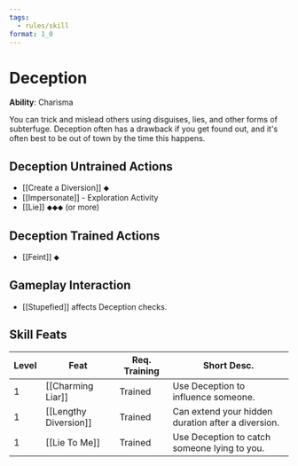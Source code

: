 ```yaml
---
tags:
  - rules/skill
format: 1_0
---
```

# Deception

**Ability**: Charisma

You can trick and mislead others using disguises, lies, and other forms of subterfuge. Deception often has a drawback if you get found out, and it's often best to be out of town by the time this happens.

## Deception Untrained Actions

- [[Create a Diversion]] ⬥
- [[Impersonate]] - Exploration Activity
- [[Lie]] ⬥⬥⬥ (or more)

## Deception Trained Actions

- [[Feint]] ⬥

## Gameplay Interaction

- [[Stupefied]] affects Deception checks.

## Skill Feats

| Level | Feat                  | Req. Training | Short Desc.                                        |
| ----- | --------------------- | ------------- | -------------------------------------------------- |
| 1     | [[Charming Liar]]     | Trained       | Use Deception to influence someone.                |
| 1     | [[Lengthy Diversion]] | Trained       | Can extend your hidden duration after a diversion. |
| 1     | [[Lie To Me]]         | Trained       | Use Deception to catch someone lying to you.       |
